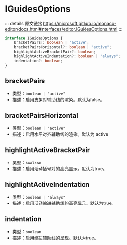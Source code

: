 # IGuidesOptions
        
::: details 原文链接
https://microsoft.github.io/monaco-editor/docs.html#interfaces/editor.IGuidesOptions.html
:::

```ts
interface IGuidesOptions {
    bracketPairs?: boolean | "active";
    bracketPairsHorizontal?: boolean | "active";
    highlightActiveBracketPair?: boolean;
    highlightActiveIndentation?: boolean | "always";
    indentation?: boolean;
}
```

## bracketPairs
- 类型：`boolean | "active"`
- 描述：启用支架对辅助线的渲染。默认为false。

## bracketPairsHorizontal
- 类型：`boolean | "active"`
- 描述：启用水平对齐辅助线的渲染。默认为 active

## highlightActiveBracketPair
- 类型：`boolean`
- 描述：启用活动括号对的高亮显示。默认为true。

## highlightActiveIndentation
- 类型：`boolean | "always"`
- 描述：启用活动缩进辅助线的高亮显示。默认为true。

## indentation
- 类型：`boolean`
- 描述：启用缩进辅助线的呈现。默认为true。
